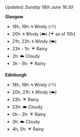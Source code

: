 *Updated: Sunday 18th June 16:30*

**Glasgow**

* 18h, 19h: :cyclone: Windy (:partly_sunny:)
* 20h: :cyclone: Windy (:cloud:) [:umbrella: as of 10h]
* 21h, 22h: :cyclone: Windy (:cloud:)
* 23h - 1h: :umbrella: Rainy
* 2h: :cloud: Cloudy
* 3h - 5h: :umbrella: Rainy

**Edinburgh**

* 18h, 19h: :cyclone: Windy (:partly_sunny:)
* 20h, 21h: :cyclone: Windy (:cloud:)
* 22h: :umbrella: Rainy
* 23h: :cloud: Cloudy
* 0h - 2h: :umbrella: Rainy
* 3h: :cloud: Cloudy
* 4h, 5h: :umbrella: Rainy
